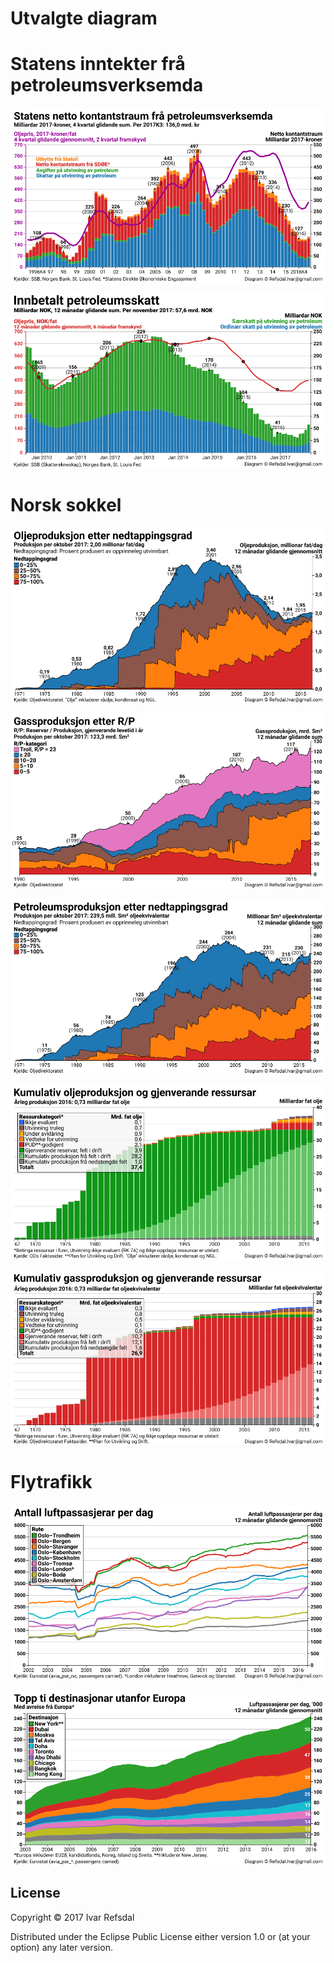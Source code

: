 # Utvalgte diagram

# Statens inntekter frå petroleumsverksemda

![Netto kontantstraum](img/ssb-png/nettokontantstraum.png)

![Innbetalt petroleumsskatt](img/ssb-png/petroskatt-mms.png)

# Norsk sokkel

![Oljeproduksjon](img/ncs-png/liquids-pp.png)

![Gassproduksjon](img/ncs-png/gas-rp.png)

![Petroleumsproduksjon](img/ncs-png/petro-pp.png)

![Olje - Gjenverande ressursar og kumulativ produksjon](img/ncs-png/discovery-overview.png)

![Gass - Gjenverande ressursar og kumulativ produksjon](img/ncs-png/discovery-overview-gas.png)

# Flytrafikk

![Norsk flytrafikk](img/eurostat-png/norsk-flytrafikk.png)

![extra-eu](img/eurostat-png/extra-eu.png)

## License

Copyright © 2017 Ivar Refsdal

Distributed under the Eclipse Public License either version 1.0 or (at
your option) any later version.
